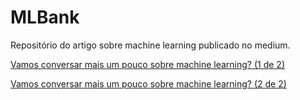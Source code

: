 # MLBank
Repositório do artigo sobre machine learning publicado no medium.

[Vamos conversar mais um pouco sobre machine learning? (1 de 2)](https://medium.com/@thiagonce/vamos-conversar-mais-um-pouco-sobre-machine-learning-1-de-2-e9ef88b7c929)

[Vamos conversar mais um pouco sobre machine learning? (2 de 2)]()
  
